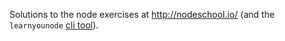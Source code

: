 Solutions to the node exercises at http://nodeschool.io/ (and the `learnyounode` [cli tool](https://www.npmjs.org/package/learnyounode)).
